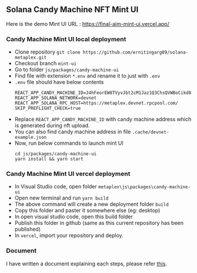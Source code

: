 ## Solana Candy Machine NFT Mint UI

Here is the demo Mint UI URL : https://final-aim-mint-ui.vercel.app/

### Candy Machine Mint UI local deployment
- Clone repository `git clone https://github.com/ernitingarg09/solana-metaplex.git`
- Checkout branch `mint-ui`
- Go to folder `js/packages/candy-machine-ui`
- Find file with extension `*.env` and rename it to just with `.env`
- `.env` file should have below contents
  ```env
  REACT_APP_CANDY_MACHINE_ID=J4hFeorEW8TVyvJbt2cM1Jaz1Q3ChsQVWBoCikd8hFoJ
  REACT_APP_SOLANA_NETWORK=devnet
  REACT_APP_SOLANA_RPC_HOST=https://metaplex.devnet.rpcpool.com/
  SKIP_PREFLIGHT_CHECK=true
  ``` 
- Replace `REACT_APP_CANDY_MACHINE_ID` with candy machine address which is generated during nft upload.
- You can also find candy machine address in file `.cache/devnet-example.json`
- Now, run below commands to launch mint UI
  ```
  cd js/packages/candy-machine-ui
  yarn install && yarn start
  ```

### Candy Machine Mint UI vercel deployment
- In Visual Studio code, open folder `metaplex\js\packages\candy-machine-ui`
- Open new terminal and run `yarn build`
- The above command will create a new deployment folder `build`
- Copy this folder and paster it somewhere else (eg: desktop)
- In open visual studio code, open this build folder
- Publish this folder in github (same as this current repository has been published)
- In `vercel`, import your repository and deploy. 

### Document

I have written a document explaining each steps, please refer [this](https://github.com/ernitingarg09/documents/blob/master/solana/metaplex.md).
